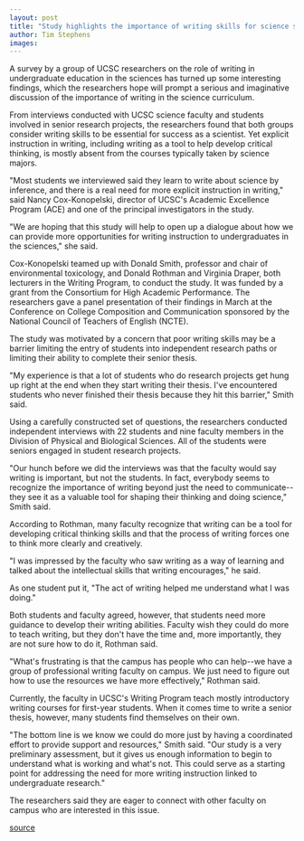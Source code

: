 ```yaml
---
layout: post
title: "Study highlights the importance of writing skills for science students"
author: Tim Stephens
images:
---
```


A survey by a group of UCSC researchers on the role of writing in undergraduate education in the sciences has turned up some interesting findings, which the researchers hope will prompt a serious and imaginative discussion of the importance of writing in the science curriculum.

From interviews conducted with UCSC science faculty and students involved in senior research projects, the researchers found that both groups consider writing skills to be essential for success as a scientist. Yet explicit instruction in writing, including writing as a tool to help develop critical thinking, is mostly absent from the courses typically taken by science majors.   

"Most students we interviewed said they learn to write about science by inference, and there is a real need for more explicit instruction in writing," said Nancy Cox-Konopelski, director of UCSC's Academic Excellence Program (ACE) and one of the principal investigators in the study.   

"We are hoping that this study will help to open up a dialogue about how we can provide more opportunities for writing instruction to undergraduates in the sciences," she said.  

Cox-Konopelski teamed up with Donald Smith, professor and chair of environmental toxicology, and Donald Rothman and Virginia Draper, both lecturers in the Writing Program, to conduct the study. It was funded by a grant from the Consortium for High Academic Performance. The researchers gave a panel presentation of their findings in March at the Conference on College Composition and Communication sponsored by the National Council of Teachers of English (NCTE).  

The study was motivated by a concern that poor writing skills may be a barrier limiting the entry of students into independent research paths or limiting their ability to complete their senior thesis.   

"My experience is that a lot of students who do research projects get hung up right at the end when they start writing their thesis. I've encountered students who never finished their thesis because they hit this barrier," Smith said.  

Using a carefully constructed set of questions, the researchers conducted independent interviews with 22 students and nine faculty members in the Division of Physical and Biological Sciences. All of the students were seniors engaged in student research projects.   

"Our hunch before we did the interviews was that the faculty would say writing is important, but not the students. In fact, everybody seems to recognize the importance of writing beyond just the need to communicate--they see it as a valuable tool for shaping their thinking and doing science," Smith said.  

According to Rothman, many faculty recognize that writing can be a tool for developing critical thinking skills and that the process of writing forces one to think more clearly and creatively.   

"I was impressed by the faculty who saw writing as a way of learning and talked about the intellectual skills that writing encourages," he said.   

As one student put it, "The act of writing helped me understand what I was doing."  

Both students and faculty agreed, however, that students need more guidance to develop their writing abilities. Faculty wish they could do more to teach writing, but they don't have the time and, more importantly, they are not sure how to do it, Rothman said.   

"What's frustrating is that the campus has people who can help--we have a group of professional writing faculty on campus. We just need to figure out how to use the resources we have more effectively," Rothman said.  

Currently, the faculty in UCSC's Writing Program teach mostly introductory writing courses for first-year students. When it comes time to write a senior thesis, however, many students find themselves on their own.   

"The bottom line is we know we could do more just by having a coordinated effort to provide support and resources," Smith said. "Our study is a very preliminary assessment, but it gives us enough information to begin to understand what is working and what's not. This could serve as a starting point for addressing the need for more writing instruction linked to undergraduate research."  

The researchers said they are eager to connect with other faculty on campus who are interested in this issue.  

[source](http://www1.ucsc.edu/currents/04-05/05-02/writing.asp "Permalink to writing")
